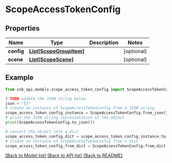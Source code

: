 # ScopeAccessTokenConfig


## Properties

Name | Type | Description | Notes
------------ | ------------- | ------------- | -------------
**config** | [**List[ScopeGroupItem]**](ScopeGroupItem.md) |  | [optional] 
**scene** | [**List[ScopeScene]**](ScopeScene.md) |  | [optional] 

## Example

```python
from cnb_api.models.scope_access_token_config import ScopeAccessTokenConfig

# TODO update the JSON string below
json = "{}"
# create an instance of ScopeAccessTokenConfig from a JSON string
scope_access_token_config_instance = ScopeAccessTokenConfig.from_json(json)
# print the JSON string representation of the object
print(ScopeAccessTokenConfig.to_json())

# convert the object into a dict
scope_access_token_config_dict = scope_access_token_config_instance.to_dict()
# create an instance of ScopeAccessTokenConfig from a dict
scope_access_token_config_from_dict = ScopeAccessTokenConfig.from_dict(scope_access_token_config_dict)
```
[[Back to Model list]](../README.md#documentation-for-models) [[Back to API list]](../README.md#documentation-for-api-endpoints) [[Back to README]](../README.md)


